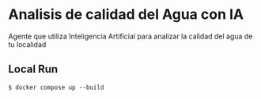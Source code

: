 # Analisis de calidad del Agua con IA

Agente que utiliza Inteligencia Artificial para analizar la calidad del agua de tu localidad


## Local Run

```
$ docker compose up --build
```

